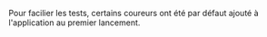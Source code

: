 Pour facilier les tests, certains coureurs ont été par défaut ajouté à l'application au premier lancement.
